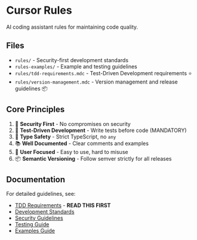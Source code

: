 # Cursor Rules

AI coding assistant rules for maintaining code quality.

## Files

- `rules/` - Security-first development standards
- `rules-examples/` - Example and testing guidelines
- `rules/tdd-requirements.mdc` - Test-Driven Development requirements ⭐
- `rules/version-management.mdc` - Version management and release guidelines 📦

## Core Principles

1. 🔐 **Security First** - No compromises on security
2. 🧪 **Test-Driven Development** - Write tests before code (MANDATORY)
3. 📘 **Type Safety** - Strict TypeScript, no `any`
4. 📚 **Well Documented** - Clear comments and examples
5. 🎯 **User Focused** - Easy to use, hard to misuse
6. 📦 **Semantic Versioning** - Follow semver strictly for all releases

## Documentation

For detailed guidelines, see:
- [TDD Requirements](./tdd-requirements.mdc) - **READ THIS FIRST**
- [Development Standards](../docs/development/STANDARDS.md)
- [Security Guidelines](../docs/development/SECURITY_GUIDELINES.md)
- [Testing Guide](../docs/TESTING.md)
- [Examples Guide](../docs/development/EXAMPLES_GUIDE.md)

